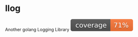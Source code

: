 # llog
Another golang Logging Library
![coverage](https://raw.githubusercontent.com/BlockyBlockling/llog/badges/.badges/main/coverage.svg)